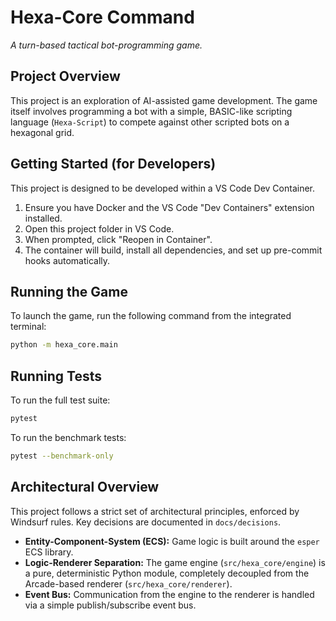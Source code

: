 # Hexa-Core Command

*A turn-based tactical bot-programming game.*

## Project Overview

This project is an exploration of AI-assisted game development. The game itself involves programming a bot with a simple, BASIC-like scripting language (`Hexa-Script`) to compete against other scripted bots on a hexagonal grid.

## Getting Started (for Developers)

This project is designed to be developed within a VS Code Dev Container.

1. Ensure you have Docker and the VS Code "Dev Containers" extension installed.
2. Open this project folder in VS Code.
3. When prompted, click "Reopen in Container".
4. The container will build, install all dependencies, and set up pre-commit hooks automatically.

## Running the Game

To launch the game, run the following command from the integrated terminal:

```bash
python -m hexa_core.main
```

## **Running Tests**

To run the full test suite:

```bash
pytest
```

To run the benchmark tests:

```bash
pytest --benchmark-only
```

## **Architectural Overview**

This project follows a strict set of architectural principles, enforced by Windsurf rules. Key decisions are documented in `docs/decisions`.

* **Entity-Component-System (ECS):** Game logic is built around the `esper` ECS library.
* **Logic-Renderer Separation:** The game engine (`src/hexa_core/engine`) is a pure, deterministic Python module, completely decoupled from the Arcade-based renderer (`src/hexa_core/renderer`).
* **Event Bus:** Communication from the engine to the renderer is handled via a simple publish/subscribe event bus.
